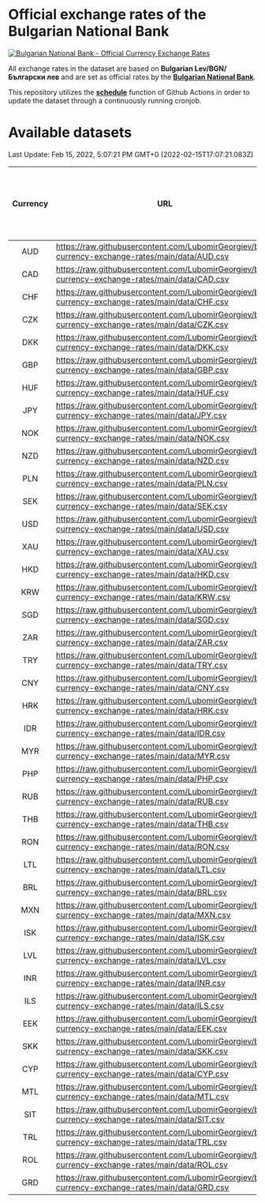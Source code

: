 # Official exchange rates of the Bulgarian National Bank

[![Bulgarian National Bank - Official Currency Exchange Rates](https://github.com/LubomirGeorgiev/bnb-currency-exchange-rates/actions/workflows/update-rates.yml/badge.svg?branch=main)](https://github.com/LubomirGeorgiev/bnb-currency-exchange-rates/actions/workflows/update-rates.yml)

All exchange rates in the dataset are based on **Bulgarian Lev/BGN/Български лев** and are set as official rates by the [**Bulgarian National Bank**](https://www.bnb.bg/Statistics/StExternalSector/StExchangeRates/StERForeignCurrencies/index.htm?toLang=_EN).

This repository utilizes the [**schedule**](https://docs.github.com/en/actions/reference/events-that-trigger-workflows) function of Github Actions in order to update the dataset through a continuously running cronjob.

# Available datasets

<!-- START LINKS (DO NOT EVER FU*ING DELETE THIS COMMENT FOR THE LOVE OF YOUR LIFE!!! IF YOU ARE CURIOS HOW IT WORKS, YOU CAN HAVE A LOOK AT ./src/updateReadme.ts) -->

Last Update: Feb 15, 2022, 5:07:21 PM GMT+0 (2022-02-15T17:07:21.083Z)

| Currency | URL                                                                                             | Number of records | Number of missing days that were filled in |
| :------: | ----------------------------------------------------------------------------------------------- | :---------------: | :----------------------------------------: |
|   AUD    | https://raw.githubusercontent.com/LubomirGeorgiev/bnb-currency-exchange-rates/main/data/AUD.csv |       8039        |                    2477                    |
|   CAD    | https://raw.githubusercontent.com/LubomirGeorgiev/bnb-currency-exchange-rates/main/data/CAD.csv |       8039        |                    2477                    |
|   CHF    | https://raw.githubusercontent.com/LubomirGeorgiev/bnb-currency-exchange-rates/main/data/CHF.csv |       8039        |                    2477                    |
|   CZK    | https://raw.githubusercontent.com/LubomirGeorgiev/bnb-currency-exchange-rates/main/data/CZK.csv |       8039        |                    2477                    |
|   DKK    | https://raw.githubusercontent.com/LubomirGeorgiev/bnb-currency-exchange-rates/main/data/DKK.csv |       8039        |                    2477                    |
|   GBP    | https://raw.githubusercontent.com/LubomirGeorgiev/bnb-currency-exchange-rates/main/data/GBP.csv |       8039        |                    2477                    |
|   HUF    | https://raw.githubusercontent.com/LubomirGeorgiev/bnb-currency-exchange-rates/main/data/HUF.csv |       8039        |                    2477                    |
|   JPY    | https://raw.githubusercontent.com/LubomirGeorgiev/bnb-currency-exchange-rates/main/data/JPY.csv |       8039        |                    2477                    |
|   NOK    | https://raw.githubusercontent.com/LubomirGeorgiev/bnb-currency-exchange-rates/main/data/NOK.csv |       8039        |                    2477                    |
|   NZD    | https://raw.githubusercontent.com/LubomirGeorgiev/bnb-currency-exchange-rates/main/data/NZD.csv |       8039        |                    2477                    |
|   PLN    | https://raw.githubusercontent.com/LubomirGeorgiev/bnb-currency-exchange-rates/main/data/PLN.csv |       8039        |                    2477                    |
|   SEK    | https://raw.githubusercontent.com/LubomirGeorgiev/bnb-currency-exchange-rates/main/data/SEK.csv |       8039        |                    2477                    |
|   USD    | https://raw.githubusercontent.com/LubomirGeorgiev/bnb-currency-exchange-rates/main/data/USD.csv |       8039        |                    2477                    |
|   XAU    | https://raw.githubusercontent.com/LubomirGeorgiev/bnb-currency-exchange-rates/main/data/XAU.csv |       8039        |                    2479                    |
|   HKD    | https://raw.githubusercontent.com/LubomirGeorgiev/bnb-currency-exchange-rates/main/data/HKD.csv |       7739        |                    2388                    |
|   KRW    | https://raw.githubusercontent.com/LubomirGeorgiev/bnb-currency-exchange-rates/main/data/KRW.csv |       7739        |                    2388                    |
|   SGD    | https://raw.githubusercontent.com/LubomirGeorgiev/bnb-currency-exchange-rates/main/data/SGD.csv |       7739        |                    2388                    |
|   ZAR    | https://raw.githubusercontent.com/LubomirGeorgiev/bnb-currency-exchange-rates/main/data/ZAR.csv |       7739        |                    2388                    |
|   TRY    | https://raw.githubusercontent.com/LubomirGeorgiev/bnb-currency-exchange-rates/main/data/TRY.csv |       6222        |                    1919                    |
|   CNY    | https://raw.githubusercontent.com/LubomirGeorgiev/bnb-currency-exchange-rates/main/data/CNY.csv |       6104        |                    1885                    |
|   HRK    | https://raw.githubusercontent.com/LubomirGeorgiev/bnb-currency-exchange-rates/main/data/HRK.csv |       6104        |                    1885                    |
|   IDR    | https://raw.githubusercontent.com/LubomirGeorgiev/bnb-currency-exchange-rates/main/data/IDR.csv |       6104        |                    1885                    |
|   MYR    | https://raw.githubusercontent.com/LubomirGeorgiev/bnb-currency-exchange-rates/main/data/MYR.csv |       6104        |                    1885                    |
|   PHP    | https://raw.githubusercontent.com/LubomirGeorgiev/bnb-currency-exchange-rates/main/data/PHP.csv |       6104        |                    1885                    |
|   RUB    | https://raw.githubusercontent.com/LubomirGeorgiev/bnb-currency-exchange-rates/main/data/RUB.csv |       6104        |                    1885                    |
|   THB    | https://raw.githubusercontent.com/LubomirGeorgiev/bnb-currency-exchange-rates/main/data/THB.csv |       6104        |                    1885                    |
|   RON    | https://raw.githubusercontent.com/LubomirGeorgiev/bnb-currency-exchange-rates/main/data/RON.csv |       6045        |                    1867                    |
|   LTL    | https://raw.githubusercontent.com/LubomirGeorgiev/bnb-currency-exchange-rates/main/data/LTL.csv |       5143        |                    1572                    |
|   BRL    | https://raw.githubusercontent.com/LubomirGeorgiev/bnb-currency-exchange-rates/main/data/BRL.csv |       5133        |                    1587                    |
|   MXN    | https://raw.githubusercontent.com/LubomirGeorgiev/bnb-currency-exchange-rates/main/data/MXN.csv |       5133        |                    1587                    |
|   ISK    | https://raw.githubusercontent.com/LubomirGeorgiev/bnb-currency-exchange-rates/main/data/ISK.csv |       5037        |                    1553                    |
|   LVL    | https://raw.githubusercontent.com/LubomirGeorgiev/bnb-currency-exchange-rates/main/data/LVL.csv |       4782        |                    1462                    |
|   INR    | https://raw.githubusercontent.com/LubomirGeorgiev/bnb-currency-exchange-rates/main/data/INR.csv |       4772        |                    1479                    |
|   ILS    | https://raw.githubusercontent.com/LubomirGeorgiev/bnb-currency-exchange-rates/main/data/ILS.csv |       4048        |                    1260                    |
|   EEK    | https://raw.githubusercontent.com/LubomirGeorgiev/bnb-currency-exchange-rates/main/data/EEK.csv |       3988        |                    1214                    |
|   SKK    | https://raw.githubusercontent.com/LubomirGeorgiev/bnb-currency-exchange-rates/main/data/SKK.csv |       2962        |                    904                     |
|   CYP    | https://raw.githubusercontent.com/LubomirGeorgiev/bnb-currency-exchange-rates/main/data/CYP.csv |       2902        |                    886                     |
|   MTL    | https://raw.githubusercontent.com/LubomirGeorgiev/bnb-currency-exchange-rates/main/data/MTL.csv |       2602        |                    797                     |
|   SIT    | https://raw.githubusercontent.com/LubomirGeorgiev/bnb-currency-exchange-rates/main/data/SIT.csv |       2540        |                    776                     |
|   TRL    | https://raw.githubusercontent.com/LubomirGeorgiev/bnb-currency-exchange-rates/main/data/TRL.csv |       1815        |                    556                     |
|   ROL    | https://raw.githubusercontent.com/LubomirGeorgiev/bnb-currency-exchange-rates/main/data/ROL.csv |       1694        |                    521                     |
|   GRD    | https://raw.githubusercontent.com/LubomirGeorgiev/bnb-currency-exchange-rates/main/data/GRD.csv |        359        |                    107                     |

<!-- END LINKS (DO NOT EVER FU*ING DELETE THIS COMMENT FOR THE LOVE OF YOUR LIFE!!! IF YOU ARE CURIOS HOW IT WORKS, YOU CAN HAVE A LOOK AT ./src/updateReadme.ts) -->
